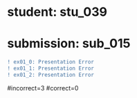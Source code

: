 # student: stu_039
# submission: sub_015

```diff
! ex01_0: Presentation Error
! ex01_1: Presentation Error
! ex01_2: Presentation Error
```
#incorrect=3
#correct=0
